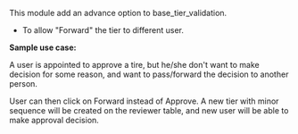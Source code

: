 This module add an advance option to base_tier_validation.

- To allow "Forward" the tier to different user.

**Sample use case:**

A user is appointed to approve a tire, but he/she don't want to make
decision for some reason, and want to pass/forward the decision to
another person.

User can then click on Forward instead of Approve. A new tier with minor
sequence will be created on the reviewer table, and new user will be
able to make approval decision.
